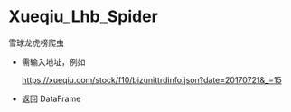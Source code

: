 # Xueqiu_Lhb_Spider

雪球龙虎榜爬虫

* 需输入地址，例如

    https://xueqiu.com/stock/f10/bizunittrdinfo.json?date=20170721&_=15

* 返回 DataFrame